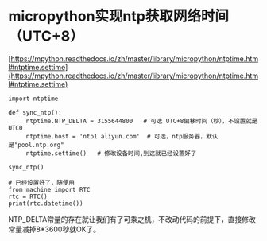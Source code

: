 # micropython实现ntp获取网络时间（UTC+8） #

[https://mpython.readthedocs.io/zh/master/library/micropython/ntptime.html#ntptime.settime](https://mpython.readthedocs.io/zh/master/library/micropython/ntptime.html#ntptime.settime)

    import ntptime

    def sync_ntp():
	     ntptime.NTP_DELTA = 3155644800   # 可选 UTC+8偏移时间（秒），不设置就是UTC0
	     ntptime.host = 'ntp1.aliyun.com'  # 可选，ntp服务器，默认是"pool.ntp.org"
	     ntptime.settime()   # 修改设备时间,到这就已经设置好了
    
    sync_ntp()
    
	# 已经设置好了，随便用
    from machine import RTC
    rtc = RTC()
    print(rtc.datetime())


NTP_DELTA常量的存在就让我们有了可乘之机，不改动代码的前提下，直接修改常量减掉8*3600秒就OK了。